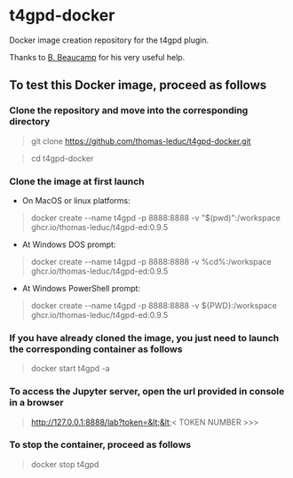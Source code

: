 # t4gpd-docker

Docker image creation repository for the t4gpd plugin.

Thanks to [B. Beaucamp](https://github.com/bbeaucamp) for his very useful help.

## To test this Docker image, proceed as follows

### Clone the repository and move into the corresponding directory

> git clone https://github.com/thomas-leduc/t4gpd-docker.git

> cd t4gpd-docker

### Clone the image at first launch

- On MacOS or linux platforms:

> docker create --name t4gpd -p 8888:8888 -v "$(pwd)":/workspace ghcr.io/thomas-leduc/t4gpd-ed:0.9.5

- At Windows DOS prompt:

> docker create --name t4gpd -p 8888:8888 -v %cd%:/workspace ghcr.io/thomas-leduc/t4gpd-ed:0.9.5

- At Windows PowerShell prompt:

> docker create --name t4gpd -p 8888:8888 -v ${PWD}:/workspace ghcr.io/thomas-leduc/t4gpd-ed:0.9.5

### If you have already cloned the image, you just need to launch the corresponding container as follows

> docker start t4gpd -a

### To access the Jupyter server, open the url provided in console in a browser

> http://127.0.0.1:8888/lab?token=&lt;&lt;&lt; TOKEN NUMBER &gt;&gt;&gt;

### To stop the container, proceed as follows

> docker stop t4gpd
